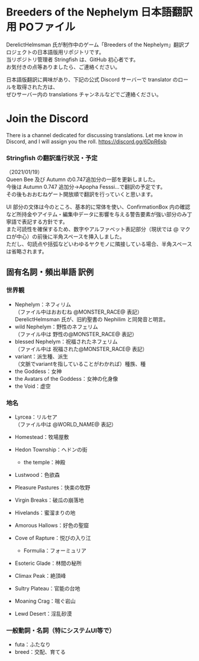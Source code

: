 Breeders of the Nephelym 日本語翻訳用 POファイル
====

DerelictHelmsman 氏が制作中のゲーム「Breeders of the Nephelym」翻訳プロジェクトの日本語版用リポジトリです。  
当リポジトリ管理者 Stringfish は、GitHub 初心者です。  
お気付きの点等ありましたら、ご連絡ください。

日本語版翻訳に興味があり、下記の公式 Discord サーバーで translator のロールを取得された方は、  
ぜひサーバー内の translations チャンネルなどでご連絡ください。

# Join the Discord
There is a channel dedicated for discussing translations. Let me know in Discord, and I will assign you the roll.
https://discord.gg/6DpR6sb

### Stringfish の翻訳進行状況・予定
（2021/01/19）  
Queen Bee 及び Autumn の0.747追加分の一部を更新しました。  
今後は Autumn 0.747 追加分→Apopha Fesssi…で翻訳の予定です。  
その後もおおむねゲート開放順で翻訳を行っていくと思います。

UI 部分の文体は今のところ、基本的に常体を使い、ConfirmationBox 内の確認など所持金やアイテム・編集中データに影響を与える警告要素が強い部分のみ丁寧語で表記する方針です。  
また可読性を確保するため、数字やアルファベット表記部分（現状では @ マクロが中心）の前後に半角スペースを挿入しました。  
ただし、句読点や括弧などいわゆるヤクモノに隣接している場合、半角スペースは省略されます。  

## 固有名詞・頻出単語 訳例

### 世界観
* Nephelym：ネフィリム  
（ファイル中はおおむね @MONSTER_RACE@ 表記）  
DerelictHelmsman 氏が、旧約聖書の Nephilim と同発音と明言。
* wild Nephelym：野性のネフェリム  
（ファイル中は 野性の@MONSTER_RACE@ 表記）
* blessed Nephelym：祝福されたネフェリム  
（ファイル中は 祝福された@MONSTER_RACE@ 表記）
* variant：派生種、派生  
（文脈でvariantを指していることがわかれば）種族、種
* the Goddess：女神
* the Avatars of the Goddess：女神の化身像
* the Void：虚空

### 地名
* Lyrcea：リルセア  
（ファイル中は @WORLD_NAME@ 表記）

* Homestead：牧場屋敷
* Hedon Township：ヘドンの街
  * the temple：神殿
* Lustwood：色欲森
* Pleasure Pastures：快楽の牧野
* Virgin Breaks：破瓜の崩落地
* Hivelands：蜜溜まりの地
* Amorous Hallows：好色の聖窟
* Cove of Rapture：悦びの入り江
  * Formulia：フォーミュリア
* Esoteric Glade：林間の秘所
* Climax Peak：絶頂峰
* Sultry Plateau：官能の台地
* Moaning Crag：喘ぐ岩山
* Lewd Desert：淫乱砂漠

### 一般動詞・名詞（特にシステムUI等で）
* futa：ふたなり
* breed：交配、育てる